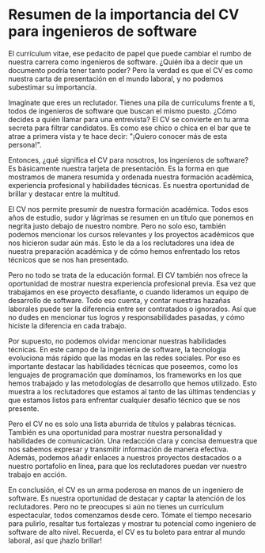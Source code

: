 # Resumen de la importancia del CV para ingenieros de software

El currículum vitae, ese pedacito de papel que puede cambiar el rumbo de nuestra carrera como ingenieros de software. ¿Quién iba a decir que un documento podría tener tanto poder? Pero la verdad es que el CV es como nuestra carta de presentación en el mundo laboral, y no podemos subestimar su importancia.

Imagínate que eres un reclutador. Tienes una pila de currículums frente a ti, todos de ingenieros de software que buscan el mismo puesto. ¿Cómo decides a quién llamar para una entrevista? El CV se convierte en tu arma secreta para filtrar candidatos. Es como ese chico o chica en el bar que te atrae a primera vista y te hace decir: "¡Quiero conocer más de esta persona!".

Entonces, ¿qué significa el CV para nosotros, los ingenieros de software? Es básicamente nuestra tarjeta de presentación. Es la forma en que mostramos de manera resumida y ordenada nuestra formación académica, experiencia profesional y habilidades técnicas. Es nuestra oportunidad de brillar y destacar entre la multitud.

El CV nos permite presumir de nuestra formación académica. Todos esos años de estudio, sudor y lágrimas se resumen en un título que ponemos en negrita justo debajo de nuestro nombre. Pero no solo eso, también podemos mencionar los cursos relevantes y los proyectos académicos que nos hicieron sudar aún más. Esto le da a los reclutadores una idea de nuestra preparación académica y de cómo hemos enfrentado los retos técnicos que se nos han presentado.

Pero no todo se trata de la educación formal. El CV también nos ofrece la oportunidad de mostrar nuestra experiencia profesional previa. Esa vez que trabajamos en ese proyecto desafiante, o cuando lideramos un equipo de desarrollo de software. Todo eso cuenta, y contar nuestras hazañas laborales puede ser la diferencia entre ser contratados o ignorados. Así que no dudes en mencionar tus logros y responsabilidades pasadas, y cómo hiciste la diferencia en cada trabajo.

Por supuesto, no podemos olvidar mencionar nuestras habilidades técnicas. En este campo de la ingeniería de software, la tecnología evoluciona más rápido que las modas en las redes sociales. Por eso es importante destacar las habilidades técnicas que poseemos, como los lenguajes de programación que dominamos, los frameworks en los que hemos trabajado y las metodologías de desarrollo que hemos utilizado. Esto muestra a los reclutadores que estamos al tanto de las últimas tendencias y que estamos listos para enfrentar cualquier desafío técnico que se nos presente.

Pero el CV no es solo una lista aburrida de títulos y palabras técnicas. También es una oportunidad para mostrar nuestra personalidad y habilidades de comunicación. Una redacción clara y concisa demuestra que nos sabemos expresar y transmitir información de manera efectiva. Además, podemos añadir enlaces a nuestros proyectos destacados o a nuestro portafolio en línea, para que los reclutadores puedan ver nuestro trabajo en acción.

En conclusión, el CV es un arma poderosa en manos de un ingeniero de software. Es nuestra oportunidad de destacar y captar la atención de los reclutadores. Pero no te preocupes si aún no tienes un currículum espectacular, todos comenzamos desde cero. Tómate el tiempo necesario para pulirlo, resaltar tus fortalezas y mostrar tu potencial como ingeniero de software de alto nivel. Recuerda, el CV es tu boleto para entrar al mundo laboral, así que ¡hazlo brillar!
